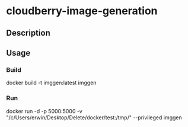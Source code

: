 # cloudberry-image-generation

## Description

## Usage

### Build
docker build -t imggen:latest imggen

### Run
docker run -d -p 5000:5000 -v "/c/Users/erwin/Desktop/Delete/docker/test:/tmp/" --privileged imggen
